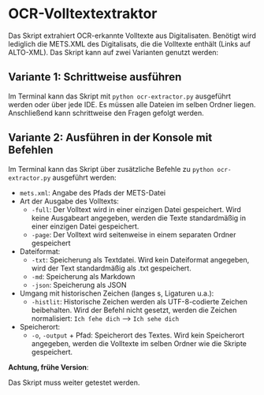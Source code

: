 # OCR-Volltextextraktor
Das Skript extrahiert OCR-erkannte Volltexte aus Digitalisaten. Benötigt wird lediglich die METS.XML des Digitalisats, die die Volltexte enthält (Links auf ALTO-XML). Das Skript kann auf zwei Varianten genutzt werden:
## Variante 1: Schrittweise ausführen
Im Terminal kann das Skript mit `python ocr-extractor.py` ausgeführt werden oder über jede IDE. Es müssen alle Dateien im selben Ordner liegen. Anschließend kann schrittweise den Fragen gefolgt werden.
## Variante 2: Ausführen in der Konsole mit Befehlen
Im Terminal kann das Skript über zusätzliche Befehle zu `python ocr-extractor.py` ausgeführt werden:
- `mets.xml`: Angabe des Pfads der METS-Datei
- Art der Ausgabe des Volltexts:
    * `-full`: Der Volltext wird in einer einzigen Datei gespeichert. Wird keine Ausgabeart angegeben, werden die Texte standardmäßig in einer einzigen Datei gespeichert.
    * `-page`: Der Volltext wird seitenweise in einem separaten Ordner gespeichert
- Dateiformat:
    * `-txt`: Speicherung als Textdatei. Wird kein Dateiformat angegeben, wird der Text standardmäßig als .txt gespeichert.
    * `-md`: Speicherung als Markdown
    * `-json`: Speicherung als JSON
- Umgang mit historischen Zeichen (langes s, Ligaturen u.a.):
    * `-histlit`: Historische Zeichen werden als UTF-8-codierte Zeichen beibehalten. Wird der Befehl nicht gesetzt, werden die Zeichen normalisiert: `Ich ſehe dich` --> `Ich sehe dich`
- Speicherort:
    * `-o`, `-output` + Pfad: Speicherort des Textes. Wird kein Speicherort angegeben, werden die Volltexte im selben Ordner wie die Skripte gespeichert.
 

**Achtung, frühe Version**:

Das Skript muss weiter getestet werden.
